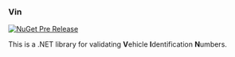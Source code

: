 ### Vin

[![NuGet Pre Release](https://img.shields.io/nuget/vpre/Vin.svg?style=plastic)](https://www.nuget.org/packages/Vin)

This is a .NET library for validating **V**ehicle **I**dentification **N**umbers.